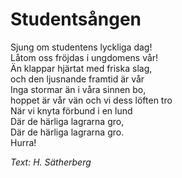 # Studentsången

Sjung om studentens lyckliga dag!  
Låtom oss fröjdas i ungdomens vår!  
Än klappar hjärtat med friska slag,  
och den ljusnande framtid är vår  
Inga stormar än i våra sinnen bo,  
hoppet är vår vän och vi dess löften tro  
När vi knyta förbund i en lund  
Där de härliga lagrarna gro,  
Där de härliga lagrarna gro.  
Hurra!

_Text: H. Sätherberg_
